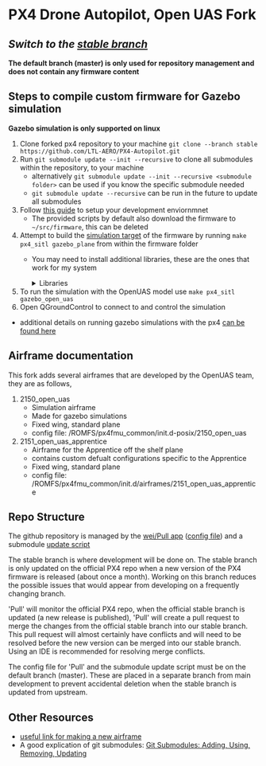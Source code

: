# PX4 Drone Autopilot, Open UAS Fork

## ***Switch to the [stable branch](https://github.com/LTL-AERO/PX4-Autopilot/tree/stable)***

**The default branch (master) is only used for repository management and does not contain any firmware content**


## Steps to compile custom firmware for Gazebo simulation

**Gazebo simulation is only supported on linux**

 1) Clone forked px4 repository to your machine `git clone --branch stable https://github.com/LTL-AERO/PX4-Autopilot.git`
 2) Run `git submodule update --init --recursive` to clone all submodules within the repository, to your machine
     - alternatively `git submodule update --init --recursive <submodule folder>` can be used if you know the specific submodule needed 
     - `git submodule update --recursive` can be run in the future to update all submodules
 3) Follow [this guide](https://dev.px4.io/master/en/setup/dev_env_linux.html) to setup your development enviornmnet
     - The provided scripts by default also download the firmware to `~/src/firmware`, this can be deleted
 4) Attempt to build the [simulation target](https://dev.px4.io/master/en/simulation/gazebo.html#running-the-simulation) of the firmware by running `make px4_sitl gazebo_plane` from within the firmware folder
     - You may need to install additional libraries, these are the ones that work for my system
        <details>
            <summary>Libraries</summary>
             
             sudo apt install python3-pip
             pip3 install --user empy
             pip3 install --user pyros-genmsg
             pip3 install --user packaging
             pip3 install --user toml
             pip3 install --user numpy

             sudo apt install libgstreamer1.0-dev
             sudo apt install gstreamer1.0-plugins-good
             sudo apt install gstreamer1.0-plugins-bad
             sudo apt install gstreamer1.0-plugins-ugly

             sudo apt install gstreamer1.0-libav gstreamer1.0-gl
      </details>
 5) To run the simulation with the OpenUAS model use `make px4_sitl gazebo_open_uas`
 6) Open QGroundControl to connect to and control the simulation
 
 - additional details on running gazebo simulations with the px4 [can be found here](https://dev.px4.io/master/en/simulation/gazebo.html#gazebo-simulation)


## Airframe documentation

This fork adds several airframes that are developed by the OpenUAS team, they are as follows,

1) 2150_open_uas
    - Simulation airframe
    - Made for gazebo simulations
    - Fixed wing, standard plane
    - config file: /ROMFS/px4fmu_common/init.d-posix/2150_open_uas
2) 2151_open_uas_apprentice
    - Airframe for the Apprentice off the shelf plane
    - contains custom defualt configurations specific to the Apprentice
    - Fixed wing, standard plane
    - config file: /ROMFS/px4fmu_common/init.d/airframes/2151_open_uas_apprentice

## Repo Structure

The github repository is managed by the [wei/Pull app](https://github.com/wei/pull) ([config file](.github/pull.yml)) and a submodule [update script](.github/workflows/update_submodules.yml)

The stable branch is where development will be done on. The stable branch is only updated on the official PX4 repo when a new version of the PX4 firmware is released (about once a month). Working on this branch reduces the possible issues that would appear from developing on a frequently changing branch.

'Pull' will monitor the official PX4 repo, when the official stable branch is updated (a new release is published), 'Pull' will create a pull request to merge the changes from the official stable branch into our stable branch. This pull request will almost certainly have conflicts and will need to be resolved before the new version can be merged into our stable branch. Using an IDE is recommended for resolving merge conflicts.

The config file for 'Pull' and the submodule update script must be on the default branch (master). These are placed in a separate branch from main development to prevent accidental deletion when the stable branch is updated from upstream.


## Other Resources

- [useful link for making a new airframe](https://discuss.px4.io/t/create-custom-model-for-sitl/6700/3)
- A good explication of git submodules: [Git Submodules: Adding, Using, Removing, Updating](https://chrisjean.com/git-submodules-adding-using-removing-and-updating/)
